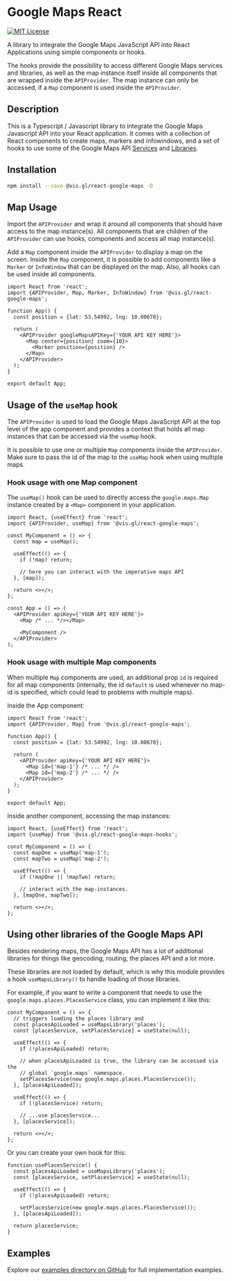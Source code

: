 # Google Maps React

[![MIT License](https://img.shields.io/badge/license-MIT-green.svg)](https://github.com/ubilabs/google-maps-react-hooks/tree/main/LICENSE)

A library to integrate the Google Maps JavaScript API into React Applications
using simple components or hooks.

The hooks provide the possibility to access different Google Maps services and libraries, as well as the map instance
itself inside all components that are wrapped inside the `APIProvider`.
The map instance can only be accessed, if a `Map` component is used inside the `APIProvider`.

## Description

This is a Typescript / Javascript library to integrate the Google Maps Javascript API into your React application.
It comes with a collection of React components to create maps, markers and infowindows, and a set of
hooks to use some of the Google Maps
API [Services](https://developers.google.com/maps/documentation/javascript#services)
and [Libraries](https://developers.google.com/maps/documentation/javascript#libraries).

## Installation

```sh
npm install --save @vis.gl/react-google-maps -D
```

## Map Usage

Import the `APIProvider` and wrap it around all components that should have access to the map instance(s).
All components that are children of the `APIProvider` can use hooks, components and access all map instance(s).

Add a `Map` component inside the `APIProvider` to display a map on the screen. Inside the `Map` component, it is
possible to add components like a `Marker` or `InfoWindow` that can be displayed on the map. Also, all hooks can be used
inside all components.

```tsx
import React from 'react';
import {APIProvider, Map, Marker, InfoWindow} from '@vis.gl/react-google-maps';

function App() {
  const position = {lat: 53.54992, lng: 10.00678};

  return (
    <APIProvider googleMapsAPIKey={'YOUR API KEY HERE'}>
      <Map center={position} zoom={10}>
        <Marker position={position} />
      </Map>
    </APIProvider>
  );
}

export default App;
```

## Usage of the `useMap` hook

The `APIProvider` is used to load the Google Maps JavaScript API at the top level of the app component and provides a
context that holds all map instances that can be accessed via the `useMap` hook.

It is possible to use one or multiple `Map` components inside the `APIProvider`.
Make sure to pass the id of the map to the `useMap` hook when using multiple maps.

### Hook usage with one Map component

The `useMap()` hook can be used to directly access the `google.maps.Map` instance created by a `<Map>` component
in your application.

```tsx
import React, {useEffect} from 'react';
import {APIProvider, useMap} from '@vis.gl/react-google-maps';

const MyComponent = () => {
  const map = useMap();

  useEffect(() => {
    if (!map) return;

    // here you can interact with the imperative maps API
  }, [map]);

  return <></>;
};

const App = () => (
  <APIProvider apiKey={'YOUR API KEY HERE'}>
    <Map /* ... */></Map>

    <MyComponent />
  </APIProvider>
);
```

### Hook usage with multiple Map components

When multiple `Map` components are used, an additional prop `id` is required for all map components (internally, the
id `default` is used whenever no map-id is specified, which could lead to problems with multiple maps).

Inside the App component:

```tsx
import React from 'react';
import {APIProvider, Map} from '@vis.gl/react-google-maps';

function App() {
  const position = {lat: 53.54992, lng: 10.00678};

  return (
    <APIProvider apiKey={'YOUR API KEY HERE'}>
      <Map id={'map-1'} /* ... */ />
      <Map id={'map-2'} /* ... */ />
    </APIProvider>
  );
}

export default App;
```

Inside another component, accessing the map instances:

```tsx
import React, {useEffect} from 'react';
import {useMap} from '@vis.gl/react-google-maps-hooks';

const MyComponent = () => {
  const mapOne = useMap('map-1');
  const mapTwo = useMap('map-2');

  useEffect(() => {
    if (!mapOne || !mapTwo) return;

    // interact with the map-instances.
  }, [mapOne, mapTwo]);

  return <></>;
};
```

## Using other libraries of the Google Maps API

Besides rendering maps, the Google Maps API has a lot of additional libraries
for things like geocoding, routing, the places API and a lot more.

These libraries are not loaded by default, which is why this module provides
a hook `useMapsLibrary()` to handle loading of those libraries.

For example, if you want to write a component that needs to use the
`google.maps.places.PlacesService` class, you can implement it like this:

```tsx
const MyComponent = () => {
  // triggers loading the places library and
  const placesApiLoaded = useMapsLibrary('places');
  const [placesService, setPlacesService] = useState(null);

  useEffect(() => {
    if (!placesApiLoaded) return;

    // when placesApiLoaded is true, the library can be accessed via the
    // global `google.maps` namespace.
    setPlacesService(new google.maps.places.PlacesService());
  }, [placesApiLoaded]);

  useEffect(() => {
    if (!placesService) return;

    // ...use placesService...
  }, [placesService]);

  return <></>;
};
```

Or you can create your own hook for this:

```tsx
function usePlacesService() {
  const placesApiLoaded = useMapsLibrary('places');
  const [placesService, setPlacesService] = useState(null);

  useEffect(() => {
    if (!placesApiLoaded) return;

    setPlacesService(new google.maps.places.PlacesService());
  }, [placesApiLoaded]);

  return placesService;
}
```

## Examples

Explore our [examples directory on GitHub](./examples) for full implementation examples.

